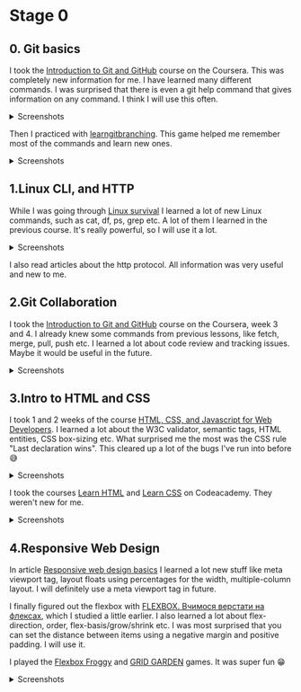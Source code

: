 # Stage 0

## 0. Git basics

I took the [Introduction to Git and GitHub](https://www.coursera.org/learn/introduction-git-github) course on the Coursera. This was completely new information for me. I have learned many different commands. I was surprised that there is even a git help command that gives information on any command. I think I will use this often.

<details>
<summary>Screenshots</summary>

![week1](./git-basics/Coursera1.png)
![week2](./git-basics/Coursera2.png)

</details>

Then I practiced with [learngitbranching](https://learngitbranching.js.org/?locale=ru_RU). This game helped me remember most of the commands and learn new ones.

<details>
<summary>Screenshots</summary>

![screen1](./git-basics/learngitbranching1.png)
![screen2](./git-basics/learngitbranching2.png)

</details>

## 1.Linux CLI, and HTTP

While I was going through [Linux survival](https://linuxsurvival.com) I learned a lot of new Linux commands, such as cat, df, ps, grep etc. A lot of them I learned in the previous course. It's really powerful, so I will use it a lot.

<details>
<summary>Screenshots</summary>

![screen1](./task_linux_cli/Linux-survival1.png)
![screen2](./task_linux_cli/Linux-survival2.png)
![screen3](./task_linux_cli/Linux-survival3.png)
![screen4](./task_linux_cli/Linux-survival4.png)
![screen5](./task_linux_cli/Linux-survival5.png)

</details>

I also read articles about the http protocol. All information was very useful and new to me.

## 2.Git Collaboration

I took the [Introduction to Git and GitHub](https://www.coursera.org/learn/introduction-git-github) course on the Coursera, week 3 and 4. I already knew some commands from previous lessons, like fetch, merge, pull, push etc. I learned a lot about code review and tracking issues. Maybe it would be useful in the future.

<details>
<summary>Screenshots</summary>

![week3](./task_git_collaboration/week3.png)
![week4](./task_git_collaboration/week4.png)
![screen1](./git-basics/learngitbranching1.png)
![screen2](./git-basics/learngitbranching2.png)

</details>

## 3.Intro to HTML and CSS

I took 1 and 2 weeks of the course [HTML, CSS, and Javascript for Web Developers](https://www.coursera.org/learn/html-css-javascript-for-web-developers). I learned a lot about the W3C validator, semantic tags, HTML entities, CSS box-sizing etc. What surprised me the most was the CSS rule "Last declaration wins". This cleared up a lot of the bugs I've run into before 😅

<details>
<summary>Screenshots</summary>

![screen1](./task_html_css_intro/chaikin1.png)
![screen2](./task_html_css_intro/chaikin2.png)

</details>

I took the courses [Learn HTML](https://www.codecademy.com/learn/learn-html) and [Learn CSS](https://www.codecademy.com/learn/learn-css) on Codeacademy. They weren't new for me.

<details>
<summary>Screenshots</summary>

![html screen](./task_html_css_intro/html.png)
![css screen](./task_html_css_intro/css.png)

</details>

## 4.Responsive Web Design

In article [Responsive web design basics](https://web.dev/i18n/en/responsive-web-design-basics/) I learned a lot new stuff like meta viewport tag, layout floats using percentages for the width, multiple-column layout. I will definitely use a meta viewport tag in future.

I finally figured out the flexbox with [FLEXBOX. Вчимося верстати на флексах](https://www.youtube.com/playlist?list=PLM6XATa8CAG5mPV60dMmjMRrHVW4LmV2x), which I studied a little earlier. I also learned a lot about flex-direction, order, flex-basis/grow/shrink etc. I was most surprised that you can set the distance between items using a negative margin and positive padding. I will use it.

I played the [Flexbox Froggy](https://flexboxfroggy.com/#ru) and [GRID GARDEN](https://cssgridgarden.com/#ru) games. It was super fun 😁

<details>
<summary>Screenshots</summary>

![flexbox froggy screenshot](./task_responsive_web_design/froggy.png)
![grid garden screenshot](./task_responsive_web_design/grid-garden.png)

</details>
